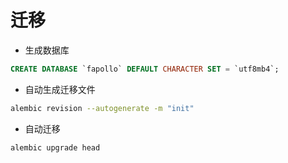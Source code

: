 # 迁移

* 生成数据库
```sql 
CREATE DATABASE `fapollo` DEFAULT CHARACTER SET = `utf8mb4`;
```

* 自动生成迁移文件
```bash
alembic revision --autogenerate -m "init"
```

* 自动迁移
```bash
alembic upgrade head
```